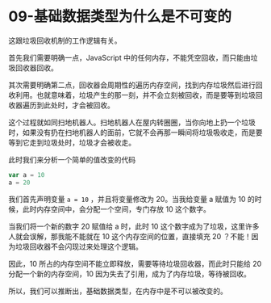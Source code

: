 # 09-基础数据类型为什么是不可变的

这跟垃圾回收机制的工作逻辑有关。

首先我们需要明确一点，JavaScript 中的任何内存，不能凭空回收，而只能由垃圾回收器回收。

其次需要明确第二点，回收器会周期性的遍历内存空间，找到内存垃圾然后进行回收利用。也就意味着，垃圾产生的那一刻，并不会立刻被回收，而是要等到垃圾回收器遍历到此处时，才会被回收。

这个过程就如同扫地机器人。扫地机器人在屋内转圈圈，当你向地上扔一个垃圾时，如果没有扔在扫地机器人的面前，它就不会再那一瞬间将垃圾吸收走，而是要等到它走到垃圾处时，垃圾才会被收走。

此时我们来分析一个简单的值改变的代码

```javascript
var a = 10
a = 20
```

我们首先声明变量 `a = 10` ，并且将变量修改为 20。当我给变量 a 赋值为 10  的时候，此时内存空间中，会分配一个空间，专门存放 10 这个数字。

当我们将一个新的数字 20 赋值给 a 时，此时 10 这个数字成为了垃圾，这里许多人就会误解，那我能不能就在 10 这个内存空间的位置，直接填充 20 ？不能！因为垃圾回收器不会闪现过来处理这个逻辑。

因此，10 所占的内存空间不能立即释放，需要等待垃圾回收器，而此时只能给 20 分配一个新的内存空间，10 因为失去了引用，成为了内存垃圾，等待被回收。

所以，我们可以推断出，基础数据类型，在内存中是不可以被改变的。